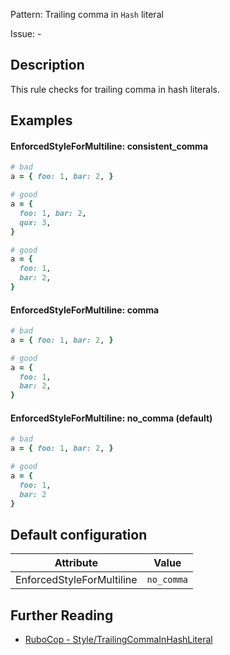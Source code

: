 Pattern: Trailing comma in `Hash` literal

Issue: -

## Description

This rule checks for trailing comma in hash literals.

## Examples

#### EnforcedStyleForMultiline: consistent_comma

```ruby
# bad
a = { foo: 1, bar: 2, }

# good
a = {
  foo: 1, bar: 2,
  qux: 3,
}

# good
a = {
  foo: 1,
  bar: 2,
}
```
#### EnforcedStyleForMultiline: comma

```ruby
# bad
a = { foo: 1, bar: 2, }

# good
a = {
  foo: 1,
  bar: 2,
}
```
#### EnforcedStyleForMultiline: no_comma (default)

```ruby
# bad
a = { foo: 1, bar: 2, }

# good
a = {
  foo: 1,
  bar: 2
}
```

## Default configuration

Attribute | Value
--- | ---
EnforcedStyleForMultiline | `no_comma`

## Further Reading

* [RuboCop - Style/TrailingCommaInHashLiteral](https://docs.rubocop.org/rubocop/cops_style.html#styletrailingcommainhashliteral)
